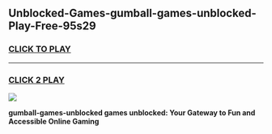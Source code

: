 
## Unblocked-Games-gumball-games-unblocked-Play-Free-95s29
<h3>
<a href="https://premium76.site?title=gumball-games-unblocked&ref=10A">CLICK TO PLAY</a></h3>
<hr>

<h3>
<a href="https://premium76.site?title=gumball-games-unblocked&ref=10A">CLICK 2 PLAY</a>
  
</h3>

<a href="https://premium76.site?title=gumball-games-unblocked&ref=10A"><img src="https://clearcache.store/games.png"></a>


**gumball-games-unblocked games unblocked: Your Gateway to Fun and Accessible Online Gaming**
